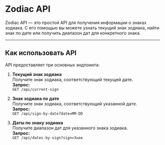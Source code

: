 # Zodiac API

Zodiac API — это простой API для получения информации о знаках зодиака. С его помощью вы можете узнать текущий знак зодиака, найти знак по дате или получить диапазон дат для конкретного знака.

---

## Как использовать API

API предоставляет три основных эндпоинта:

1. **Текущий знак зодиака**  
   Получите знак зодиака, соответствующий текущей дате.  
   **Запрос:**  
   `GET /api/current-sign`

2. **Знак зодиака по дате**  
   Получите знак зодиака, соответствующий указанной дате.  
   **Запрос:**  
   `GET /api/sign-by-date?date=MM-DD`

3. **Даты по знаку зодиака**  
   Получите диапазон дат для указанного знака зодиака.  
   **Запрос:**  
   `GET /api/dates-by-sign?sign=Знак`
